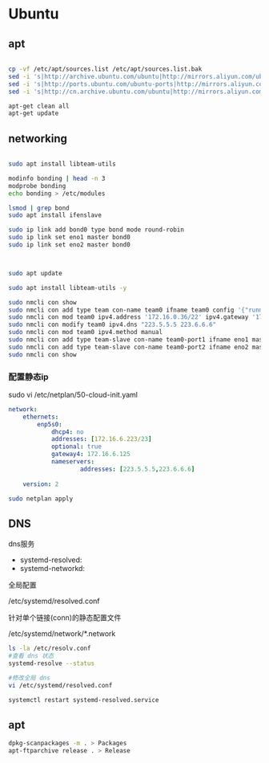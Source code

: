 # Ubuntu

## apt

```sh

cp -vf /etc/apt/sources.list /etc/apt/sources.list.bak
sed -i 's|http://archive.ubuntu.com/ubuntu|http://mirrors.aliyun.com/ubuntu/|' /etc/apt/sources.list
sed -i 's|http://ports.ubuntu.com/ubuntu-ports|http://mirrors.aliyun.com/ubuntu/|' /etc/apt/sources.list
sed -i 's|http://cn.archive.ubuntu.com/ubuntu|http://mirrors.aliyun.com/ubuntu/|' /etc/apt/sources.list

apt-get clean all
apt-get update
```

## networking

```sh

sudo apt install libteam-utils

modinfo bonding | head -n 3
modprobe bonding
echo bonding > /etc/modules

lsmod | grep bond
sudo apt install ifenslave

sudo ip link add bond0 type bond mode round-robin
sudo ip link set eno1 master bond0
sudo ip link set eno2 master bond0



sudo apt update

sudo apt install libteam-utils -y

sudo nmcli con show
sudo nmcli con add type team con-name team0 ifname team0 config '{"runner":{"name": "roundrobin"}}'
sudo nmcli con mod team0 ipv4.address '172.16.0.36/22' ipv4.gateway '172.16.0.1'
sudo nmcli con modify team0 ipv4.dns "223.5.5.5 223.6.6.6"
sudo nmcli con mod team0 ipv4.method manual
sudo nmcli con add type team-slave con-name team0-port1 ifname eno1 master team0
sudo nmcli con add type team-slave con-name team0-port2 ifname eno2 master team0
sudo nmcli con show
```

### 配置静态ip
sudo vi /etc/netplan/50-cloud-init.yaml

```yaml
network:
    ethernets:
        enp5s0:
            dhcp4: no
            addresses: [172.16.6.223/23]
            optional: true
            gateway4: 172.16.6.125
            nameservers:
                    addresses: [223.5.5.5,223.6.6.6]
 
    version: 2

```

```sh
sudo netplan apply

```


## DNS

dns服务
- systemd-resolved: 
- systemd-networkd:

全局配置

/etc/systemd/resolved.conf

针对单个链接(conn)的静态配置文件

/etc/systemd/network/*.network

```sh
ls -la /etc/resolv.conf
#查看 dns 状态
systemd-resolve --status

#修改全局 dns
vi /etc/systemd/resolved.conf

systemctl restart systemd-resolved.service

```

## apt

```sh
dpkg-scanpackages -m . > Packages
apt-ftparchive release . > Release

```


